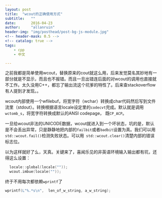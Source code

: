 ```yaml
---
layout: post
title:  "wcout的正确使用方式"
subtitle:   ""  
date:       2016-04-23
author:     "allanruin"
header-img: "img/posthead/post-bg-js-module.jpg"
<!-- header-mask: 0.5 -->
<!-- catalog: true -->
tags:
    - cpp
    - 中文

---
```


之前我都是简单使用wcout，替换原来的cout就这么用，后来发觉莫名其妙地有一部分就是不显示，而且也不报错。而且一旦出错连后面的对wcout的调用也直接就不工作。太久没用C++，都忘了输出流这个坑爹的特性了。后来查stackoverflow有人提到才发现。。

wcout内部使用一个wfilebuf，将宽字符（wchar）转换成char代码然后写到文件流里（stdout）。转换根据语言locale设定里的`codecvt`完成。默认就是调用`wctomb_s`，将宽字符转换成默认的ANSI codepage， 既`CP_ACP`。

一旦给wcout非法的UNICODE数据，wcout就进入到一个坏状态，坑的是，默认是不会丢出异常，只是静静地把内部的`failbit`或者`badbit`设置为真。我们可以用`std::wcout.fail()`检测失败状态。可以用` std::wcout.clear()`清楚内部的错误标志位。

以为这样就好了么，天真。关键来了，喜闻乐见的非英语环境输入输出都有坑，还得这么设置：

``` c++
  locale::global(locale(""));
  wcout.imbue(locale(""));
```

终于不用每次都依赖`wprintf`了

``` c++
wprintf(L"%.*s\n",  len_of_w_string, a_w_string);

```